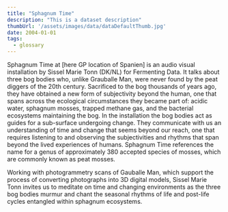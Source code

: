 ```yaml
---
title: "Sphagnum Time"
description: "This is a dataset description"
thumbUrl: '/assets/images/data/dataDefaultThumb.jpg'
date: 2004-01-01
tags:
  - glossary
---
```


Sphagnum Time at [here GP location of Spanien] is an audio visual installation by Sissel Marie Tonn (DK/NL) for Fermenting Data. It talks about three bog bodies who, unlike Grauballe Man, were never found by the peat diggers of the 20th century. Sacrificed to the bog thousands of years ago, they have obtained a new form of subjectivity beyond the human, one that spans across the ecological circumstances they became part of: acidic water, sphagnum mosses, trapped methane gas, and the bacterial ecosystems maintaining the bog. In the installation the bog bodies act as guides for a sub-surface undergoing change. They communicate with us an understanding of time and change that seems beyond our reach, one that requires listening to and observing the subjectivities and rhythms that span beyond the lived experiences of humans. Sphagnum Time references the name for a genus of approximately 380 accepted species of mosses, which are commonly known as peat mosses.

Working with photogrammetry scans of Gauballe Man, which support the process of converting photographs into 3D digital models, Sissel Marie Tonn invites us to meditate on time and changing environments as the three bog bodies murmur and chant the seasonal rhythms of life and post-life cycles entangled within sphagnum ecosystems.